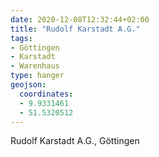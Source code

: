 ```yaml
---
date: 2020-12-08T12:32:44+02:00
title: "Rudolf Karstadt A.G."
tags:
- Göttingen
- Karstadt
- Warenhaus
type: hanger
geojson:
  coordinates:
  - 9.9331461
  - 51.5320512
---
```

Rudolf Karstadt A.G., Göttingen
